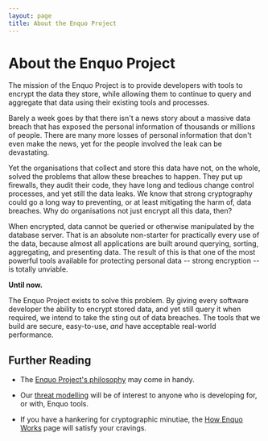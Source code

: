 ```yaml
---
layout: page
title: About the Enquo Project
---
```

# About the Enquo Project

The mission of the Enquo Project is to provide developers with tools to encrypt the data they store, while allowing them to continue to query and aggregate that data using their existing tools and processes.

Barely a week goes by that there isn't a news story about a massive data breach that has exposed the personal information of thousands or millions of people.
There are many more losses of personal information that don't even make the news, yet for the people involved the leak can be devastating.

Yet the organisations that collect and store this data have not, on the whole, solved the problems that allow these breaches to happen.
They put up firewalls, they audit their code, they have long and tedious change control processes, and yet still the data leaks.
We know that strong cryptography could go a long way to preventing, or at least mitigating the harm of, data breaches.
Why do organisations not just encrypt all this data, then?

When encrypted, data cannot be queried or otherwise manipulated by the database server.
That is an absolute non-starter for practically every use of the data, because almost all applications are built around querying, sorting, aggregating, and presenting data.
The result of this is that one of the most powerful tools available for protecting personal data -- strong encryption -- is totally unviable.

**Until now.**

The Enquo Project exists to solve this problem.
By giving every software developer the ability to encrypt stored data, and yet still query it when required, we intend to take the sting out of data breaches.
The tools that we build are secure, easy-to-use, *and* have acceptable real-world performance.

## Further Reading

* The [Enquo Project's philosophy](philosophy) may come in handy.

* Our [threat modelling](../threat-models) will be of interest to anyone who is developing for, or with, Enquo tools.

* If you have a hankering for cryptographic minutiae, the [How Enquo Works](../how-it-works) page will satisfy your cravings.
